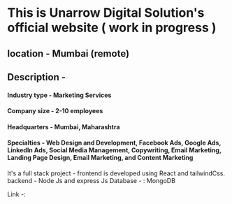 # This is Unarrow Digital Solution's official website ( work in progress )
## location - Mumbai (remote)

## Description - 

#### Industry type - Marketing Services
#### Company size - 2-10 employees
#### Headquarters - Mumbai, Maharashtra

#### Specialties - Web Design and Development, Facebook Ads, Google Ads, LinkedIn Ads, Social Media Management, Copywriting, Email Marketing, Landing Page Design, Email Marketing, and Content Marketing

It's a full stack project - frontend is developed using React and tailwindCss.
backend - Node Js and express Js
Database - : MongoDB

Link -: 

